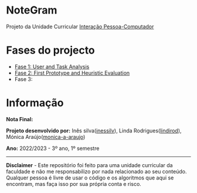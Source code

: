 # NoteGram

Projeto da Unidade Curricular [Interação Pessoa-Computador](https://sigarra.up.pt/feup/pt/ucurr_geral.ficha_uc_view?pv_ocorrencia_id=335832)


# Fases do projecto
- [Fase 1: User and Task Analysis](Phase1/)
- [Fase 2: First Prototype and Heuristic Evaluation](Phase2/)
- Fase 3:

# Informação

**Nota Final:**

**Projeto desenvolvido por:** Inês silva([inessilv](https://github.com/inessilv)), Linda Rodrigues([lindirod](https://github.com/lindirod)), Mónica Araújo([monica-a-araujo](https://github.com/monica-a-araujo))

**Ano:** 2022/2023 - 3º ano, 1º semestre

---

 **Disclaimer** - Este repositório foi feito para uma unidade curricular da faculdade e não me responsabilizo por nada relacionado ao seu conteúdo. Qualquer pessoa é livre de usar o código e os algoritmos que aqui se encontram, mas faça isso por sua própria conta e risco.
